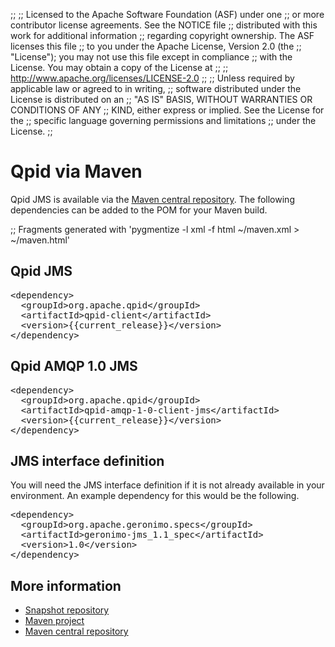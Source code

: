 ;;
;; Licensed to the Apache Software Foundation (ASF) under one
;; or more contributor license agreements.  See the NOTICE file
;; distributed with this work for additional information
;; regarding copyright ownership.  The ASF licenses this file
;; to you under the Apache License, Version 2.0 (the
;; "License"); you may not use this file except in compliance
;; with the License.  You may obtain a copy of the License at
;; 
;;   http://www.apache.org/licenses/LICENSE-2.0
;; 
;; Unless required by applicable law or agreed to in writing,
;; software distributed under the License is distributed on an
;; "AS IS" BASIS, WITHOUT WARRANTIES OR CONDITIONS OF ANY
;; KIND, either express or implied.  See the License for the
;; specific language governing permissions and limitations
;; under the License.
;;

# Qpid via Maven

Qpid JMS is available via the [Maven central
repository](http://maven.apache.org/guides/mini/guide-central-repository-upload.html). The
following dependencies can be added to the POM for your Maven build.

;; Fragments generated with 'pygmentize -l xml -f html ~/maven.xml > ~/maven.html'

## Qpid JMS

<div class="highlight"><pre>
<span class="nt">&lt;dependency&gt;</span>
  <span class="nt">&lt;groupId&gt;</span>org.apache.qpid<span class="nt">&lt;/groupId&gt;</span>
  <span class="nt">&lt;artifactId&gt;</span>qpid-client<span class="nt">&lt;/artifactId&gt;</span>
  <span class="nt">&lt;version&gt;</span>{{current_release}}<span class="nt">&lt;/version&gt;</span>
<span class="nt">&lt;/dependency&gt;</span>
</pre></div>

## Qpid AMQP 1.0 JMS

<div class="highlight"><pre>
<span class="nt">&lt;dependency&gt;</span>
  <span class="nt">&lt;groupId&gt;</span>org.apache.qpid<span class="nt">&lt;/groupId&gt;</span>
  <span class="nt">&lt;artifactId&gt;</span>qpid-amqp-1-0-client-jms<span class="nt">&lt;/artifactId&gt;</span>
  <span class="nt">&lt;version&gt;</span>{{current_release}}<span class="nt">&lt;/version&gt;</span>
<span class="nt">&lt;/dependency&gt;</span>
</pre></div>

## JMS interface definition

You will need the JMS interface definition if it is not already
available in your environment.  An example dependency for this would
be the following.

<div class="highlight"><pre>
<span class="nt">&lt;dependency&gt;</span>
  <span class="nt">&lt;groupId&gt;</span>org.apache.geronimo.specs<span class="nt">&lt;/groupId&gt;</span>
  <span class="nt">&lt;artifactId&gt;</span>geronimo-jms_1.1_spec<span class="nt">&lt;/artifactId&gt;</span>
  <span class="nt">&lt;version&gt;</span>1.0<span class="nt">&lt;/version&gt;</span>
<span class="nt">&lt;/dependency&gt;</span>
</pre></div>

## More information

 - [Snapshot repository](https://repository.apache.org/content/repositories/snapshots/)
 - [Maven project](http://maven.apache.org/)
 - [Maven central repository](http://maven.apache.org/guides/mini/guide-central-repository-upload.html)

